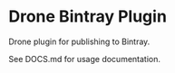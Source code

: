 # Drone Bintray Plugin
Drone plugin for publishing to Bintray.

See DOCS.md for usage documentation.
